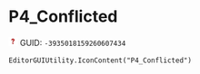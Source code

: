 # P4_Conflicted
![](/img/P4_Conflicted.png)
GUID: `-3935018159260607434`
```
EditorGUIUtility.IconContent("P4_Conflicted")
```
